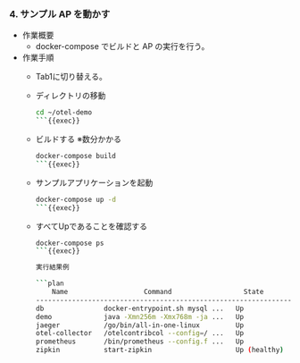 ### 4. サンプル AP を動かす

- 作業概要
    - docker-compose でビルドと AP の実行を行う。
- 作業手順
    - Tab1に切り替える。
    - ディレクトリの移動

        ```bash
        cd ~/otel-demo
        ```{{exec}}

    - ビルドする ※数分かかる

        ```bash
        docker-compose build
        ```{{exec}}

    - サンプルアプリケーションを起動

        ```bash
        docker-compose up -d
        ```{{exec}}

    - すべてUpであることを確認する

        ```bash
        docker-compose ps
        ```{{exec}}

        実行結果例

        ```plan
            Name                   Command                  State       ...
        -----------------------------------------------------------------...
        db               docker-entrypoint.sh mysql ...   Up             ...
        demo             java -Xmn256m -Xmx768m -ja ...   Up             ...
        jaeger           /go/bin/all-in-one-linux         Up             ...
        otel-collector   /otelcontribcol --config=/ ...   Up             ...
        prometheus       /bin/prometheus --config.f ...   Up             ...
        zipkin           start-zipkin                     Up (healthy)   ...
        ```